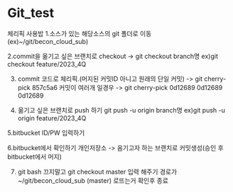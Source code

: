 # Git_test

체리픽 사용밥
1.소스가 있는 해당소스의 git 폴더로 이동(ex)~/git/becon_cloud_sub)

2.commit을 옮기고 싶은 브랜치로 checkout
-> git checkout branch명
ex)git checkout feature/2023_4Q

3. commit 코드로 체리픽.(머지된 커밋ID 아니고 원래의 단일 커밋)
-> git cherry-pick 857c5a6
커밋이 여러개 일경우 -> git cherry-pick 0d12689 0d12689 0d12689

4. 옮기고 싶은 브랜치로 push 하기
git push -u origin branch명
ex)git push -u origin feature/2023_4Q

5.bitbucket ID/PW 입력하기

6.bitbucket에서 확인하기 
개인저장소 -> 옴기고자 하는 브랜치로 커밋생성(승인 후 bitbucket에서 머지) 

7. git bash 끄지말고 git checkout master 입력 해주기
경로가 ~/git/becon_cloud_sub (master) 로뜨는거 확인후 종료
